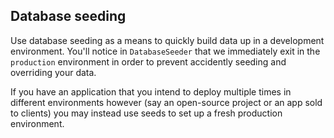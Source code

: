 ## Database seeding

Use database seeding as a means to quickly build data up in a development environment. You'll notice in `DatabaseSeeder` that we immediately exit in the `production` environment in order to prevent accidently seeding and overriding your data.

If you have an application that you intend to deploy multiple times in different environments however (say an open-source project or an app sold to clients) you may instead use seeds to set up a fresh production environment.
